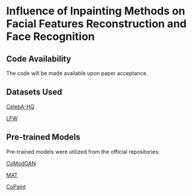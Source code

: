# Influence of Inpainting Methods on Facial Features Reconstruction and Face Recognition

## Code Availability
The code will be made available upon paper acceptance.

## Datasets Used
[CelebA-HQ](https://github.com/tkarras/progressive_growing_of_gans)

[LFW](https://vis-www.cs.umass.edu/lfw/)

## Pre-trained Models
Pre-trained models were utilized from the official repositories:

[CoModGAN](https://github.com/zsyzzsoft/co-mod-gan)

[MAT](https://github.com/UCSB-NLP-Chang/CoPaint)

[CoPaint](https://github.com/UCSB-NLP-Chang/CoPaint)
